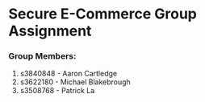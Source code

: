 # Secure E-Commerce Group Assignment
### Group Members:
1. s3840848 - Aaron Cartledge
2. s3622180 - Michael Blakebrough
3. s3508768 - Patrick La
